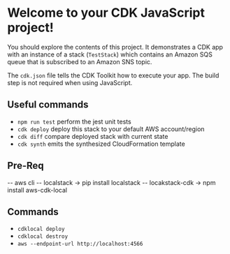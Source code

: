 # Welcome to your CDK JavaScript project!

You should explore the contents of this project. It demonstrates a CDK app with an instance of a stack (`TestStack`)
which contains an Amazon SQS queue that is subscribed to an Amazon SNS topic.

The `cdk.json` file tells the CDK Toolkit how to execute your app. The build step is not required when using JavaScript.

## Useful commands

 * `npm run test`         perform the jest unit tests
 * `cdk deploy`           deploy this stack to your default AWS account/region
 * `cdk diff`             compare deployed stack with current state
 * `cdk synth`            emits the synthesized CloudFormation template


## Pre-Req

-- aws cli
-- localstack -> pip install localstack
-- locakstack-cdk -> npm install aws-cdk-local

## Commands
- `cdklocal deploy`
- `cdklocal destroy`
- `aws --endpoint-url http://localhost:4566 `